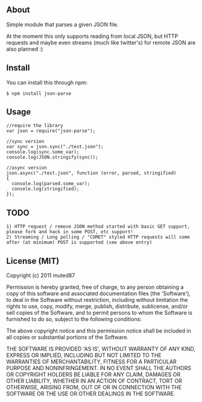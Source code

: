## About

Simple module that parses a given JSON file.

At the moment this only supports reading from local JSON, but HTTP requests and maybe even streams (much like twitter's) for remote JSON are also planned :)


## Install

You can install this through npm:

    $ npm install json-parse


## Usage

    //require the library
    var json = require("json-parse");

    //sync version
    var sync = json.sync("./test.json");
    console.log(sync.some_var);
    console.log(JSON.stringify(sync));

    //async version
    json.async("./test.json", function (error, parsed, stringified)
    {
      console.log(parsed.some_var);
      console.log(stringified);
    });


## TODO

    1) HTTP request / remove JSON method started with basic GET support, please fork and hack in some POST, etc support!
    2) Streaming / Long polling / "COMET" styled HTTP requests will come after (at minimum) POST is supported (see above entry)


## License (MIT)

Copyright (c) 2011 muted87

Permission is hereby granted, free of charge, to any person obtaining a copy of this software and associated documentation files (the 'Software'), to deal in the Software without restriction, including without limitation the rights to use, copy, modify, merge, publish, distribute, sublicense, and/or sell copies of the Software, and to permit persons to whom the Software is furnished to do so, subject to the following conditions:

The above copyright notice and this permission notice shall be included in all copies or substantial portions of the Software.

THE SOFTWARE IS PROVIDED 'AS IS', WITHOUT WARRANTY OF ANY KIND, EXPRESS OR IMPLIED, INCLUDING BUT NOT LIMITED TO THE WARRANTIES OF MERCHANTABILITY, FITNESS FOR A PARTICULAR PURPOSE AND NONINFRINGEMENT. IN NO EVENT SHALL THE AUTHORS OR COPYRIGHT HOLDERS BE LIABLE FOR ANY CLAIM, DAMAGES OR OTHER LIABILITY, WHETHER IN AN ACTION OF CONTRACT, TORT OR OTHERWISE, ARISING FROM, OUT OF OR IN CONNECTION WITH THE SOFTWARE OR THE USE OR OTHER DEALINGS IN THE SOFTWARE.
